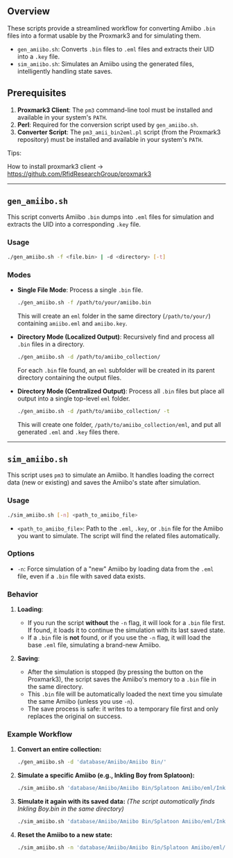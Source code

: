 ## Overview

These scripts provide a streamlined workflow for converting Amiibo `.bin` files into a format usable by the Proxmark3 and for simulating them.

-   `gen_amiibo.sh`: Converts `.bin` files to `.eml` files and extracts their UID into a `.key` file.
-   `sim_amiibo.sh`: Simulates an Amiibo using the generated files, intelligently handling state saves.

## Prerequisites

1.  **Proxmark3 Client**: The `pm3` command-line tool must be installed and available in your system's `PATH`.
2.  **Perl**: Required for the conversion script used by `gen_amiibo.sh`.
3.  **Converter Script**: The `pm3_amii_bin2eml.pl` script (from the Proxmark3 repository) must be installed and available in your system's `PATH`.

Tips: 

How to install proxmark3 client -> https://github.com/RfidResearchGroup/proxmark3

---

## `gen_amiibo.sh`

This script converts Amiibo `.bin` dumps into `.eml` files for simulation and extracts the UID into a corresponding `.key` file.

### Usage

```bash
./gen_amiibo.sh -f <file.bin> | -d <directory> [-t]
```

### Modes

-   **Single File Mode**: Process a single `.bin` file.
    ```bash
    ./gen_amiibo.sh -f /path/to/your/amiibo.bin
    ```
    This will create an `eml` folder in the same directory (`/path/to/your/`) containing `amiibo.eml` and `amiibo.key`.

-   **Directory Mode (Localized Output)**: Recursively find and process all `.bin` files in a directory.
    ```bash
    ./gen_amiibo.sh -d /path/to/amiibo_collection/
    ```
    For each `.bin` file found, an `eml` subfolder will be created in its parent directory containing the output files.

-   **Directory Mode (Centralized Output)**: Process all `.bin` files but place all output into a single top-level `eml` folder.
    ```bash
    ./gen_amiibo.sh -d /path/to/amiibo_collection/ -t
    ```
    This will create one folder, `/path/to/amiibo_collection/eml`, and put all generated `.eml` and `.key` files there.

---

## `sim_amiibo.sh`

This script uses `pm3` to simulate an Amiibo. It handles loading the correct data (new or existing) and saves the Amiibo's state after simulation.

### Usage

```bash
./sim_amiibo.sh [-n] <path_to_amiibo_file>
```

-   `<path_to_amiibo_file>`: Path to the `.eml`, `.key`, or `.bin` file for the Amiibo you want to simulate. The script will find the related files automatically.

### Options

-   `-n`: Force simulation of a "new" Amiibo by loading data from the `.eml` file, even if a `.bin` file with saved data exists.

### Behavior

1.  **Loading**:
    -   If you run the script **without** the `-n` flag, it will look for a `.bin` file first. If found, it loads it to continue the simulation with its last saved state.
    -   If a `.bin` file is **not** found, or if you use the `-n` flag, it will load the base `.eml` file, simulating a brand-new Amiibo.

2.  **Saving**:
    -   After the simulation is stopped (by pressing the button on the Proxmark3), the script saves the Amiibo's memory to a `.bin` file in the same directory.
    -   This `.bin` file will be automatically loaded the next time you simulate the same Amiibo (unless you use `-n`).
    -   The save process is safe: it writes to a temporary file first and only replaces the original on success.

### Example Workflow

1.  **Convert an entire collection:**
    ```bash
    ./gen_amiibo.sh -d 'database/Amiibo/Amiibo Bin/'
    ```

2.  **Simulate a specific Amiibo (e.g., Inkling Boy from Splatoon):**
    ```bash
    ./sim_amiibo.sh 'database/Amiibo/Amiibo Bin/Splatoon Amiibo/eml/Inkling Boy.eml'
    ```

3.  **Simulate it again with its saved data:**
    *(The script automatically finds Inkling Boy.bin in the same directory)*
    ```bash
    ./sim_amiibo.sh 'database/Amiibo/Amiibo Bin/Splatoon Amiibo/eml/Inkling Boy.eml'
    ```

4.  **Reset the Amiibo to a new state:**
    ```bash
    ./sim_amiibo.sh -n 'database/Amiibo/Amiibo Bin/Splatoon Amiibo/eml/Inkling Boy.eml'
    ```
